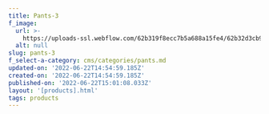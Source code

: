 ```yaml
---
title: Pants-3
f_image:
  url: >-
    https://uploads-ssl.webflow.com/62b319f8ecc7b5a688a15fe4/62b32d3cb91d4fa1a5b22b46_Shot_19_039_R.jpg
  alt: null
slug: pants-3
f_select-a-category: cms/categories/pants.md
updated-on: '2022-06-22T14:54:59.185Z'
created-on: '2022-06-22T14:54:59.185Z'
published-on: '2022-06-22T15:01:08.033Z'
layout: '[products].html'
tags: products
---
```



